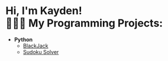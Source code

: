 <h1>Hi, I'm Kayden! <br/><a 

<h2>🧑🏻‍💻 My Programming Projects:</h2>

- <b>Python</b>
  - [BlackJack](https://github.com/KaydenVandecaveye/BlackJackGame)
  - [Sudoku Solver](https://github.com/KaydenVandecaveye/SudokuSolver)
  



